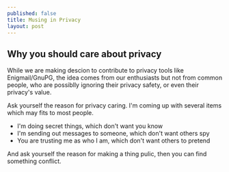 ```yaml
---
published: false
title: Musing in Privacy
layout: post
---
```



## Why you should care about privacy

While we are making descion to contribute to privacy tools like Enigmail/GnuPG, the idea comes from our enthusiasts but not from common people, who are possiblly ignoring their privacy safety, or even their privacy's value.

Ask yourself the reason for privacy caring. I'm coming up with several items which may fits to most people.

- I'm doing secret things, which don't want you know
- I'm sending out messages to someone, which don't want others spy
- You are trusting me as who I am, which don't want others to pretend

And ask yourself the reason for making a thing pulic, then you can find something conflict.

